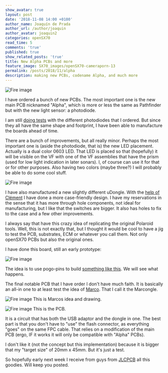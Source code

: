 ```yaml
---
show_avatar: true
layout: post
date: '2018-11-08 14:00 +0100'
author_name: Joaquín de Prada
author_url: /author/joaquin
author_avatar: joaquin2
categories: openSX70
read_time: 5
comments: 'true'
published: true
show_related_posts: 'true'
title: New Alpha PCBs and more
feature_image: SX70_images/openSX70-cameraporn-13
permalink: /posts/2018/11/alpha
description: making new PCBs, codename Alpha, and much more
---
```

![Fire image]({{site.url}}/{{site.baseurl}}img/2018/11/2018-11-08-new-pcbs-1.jpg)

I have ordered a bunch of new PCBs. The most important one is the new main PCB nicknamed "Alpha", which is more or less the same as Pathfinder but with the new light sensor: a photodiode.

I am still [doing tests](https://opensx70.com/posts/2018/09/lightmeter-struggle) with the different photodiodes that I ordered. But since they all have the same shape and footprint, I have been able to manufacture the boards ahead of time.

There are a bunch of improvements, but all really minor. Perhaps the most important one is (aside the photodiode, that is) the new LED placement. Actually is a dual color 0603 LED. 
That LED is placed so that (hopefully) it will be visible on the VF with one of the VF assemblies that have the prism (used for low light indication in later sonars). I, of course can use it for that or for other purposes.
Also having two colors (maybe three?) I will probably be able to do some cool stuff.

![Fire image]({{site.url}}/{{site.baseurl}}img/2018/11/2018-11-08-new-pcbs-2.jpg)

I have also manufactured a new slightly different uDongle. With the [help of Clément](https://opensx70.com/posts/2018/10/dongle1) I have done a more case-friendly design. 
I have my reservations in the sense that it has more through hole components, not ideal for manufacturing, but I like that the switches are bigger.
It also has holes to fix to the case and a few other improvements.

I always say that have this crazy idea of replicating the original Polaroid tools. Well, this is not exactly that, but I thought it would be cool to have a jig to test the PCB, substrates, ECM or whatever you call them.
Not only openSX70 PCBs but also the original ones.

I have done this board, still an early prototype:

![Fire image]({{site.url}}/{{site.baseurl}}img/2018/11/2018-11-08-new-pcbs-4.jpg)

The idea is to use pogo-pins to build [something like this](https://hackernoon.com/take-your-pogo-jig-to-the-next-level-c016b483d6fc). We will see what happens.

The final notable PCB that I have order I don't have much faith. It is basically an all-in one to at least test the idea of [Marco](https://www.youtube.com/channel/UC_1Wc6fdIxr3wctK2bDTLkw). That I call it the Marcongle.

![Fire image]({{site.url}}/{{site.baseurl}}img/2018/10/about-a-dongle-01.jpg)
This is Marcos idea and drawing.

![Fire image]({{site.url}}/{{site.baseurl}}img/2018/11/2018-11-08-new-pcbs-3.jpg)
This is the PCB.

It is a circuit that has both the USB adaptor and the dongle in one. The best part is that you don't have to "use" the flash connector, as everything "goes" on the same FPC cable. That relies on a modification of the main PCB (ergo, IF it works it will only be compatible with "Alpha" PCBs).

I don't like it (not the concept but this implementation) because it is bigger that my "target size" of 20mm x 45mm. But it's just a test.

So hopefully early next week I receive from guys from [JLCPCB](https://jlcpcb.com/) all this goodies. Will keep you posted.

